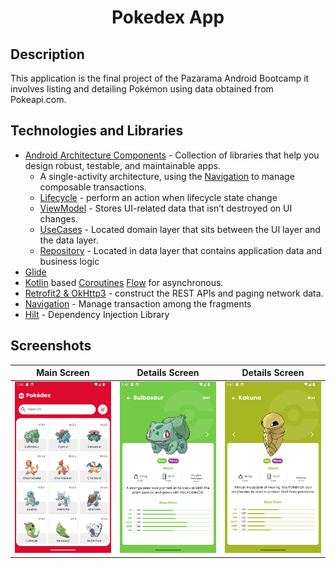<h1 align="center">
     Pokedex App
</h1>

## Description
<p>This application is the final project of the Pazarama Android Bootcamp it involves listing and detailing Pokémon using data obtained from Pokeapi.com.</p>

## Technologies and Libraries
- [Android Architecture Components](https://developer.android.com/topic/architecture) - Collection
  of libraries that help you design robust, testable, and maintainable apps.
    - A single-activity architecture, using
      the [Navigation](https://developer.android.com/guide/navigation) to manage composable
      transactions.
    - [Lifecycle](https://developer.android.com/topic/libraries/architecture/lifecycle) - perform an
      action when lifecycle state change
    - [ViewModel](https://developer.android.com/topic/libraries/architecture/viewmodel) - Stores
      UI-related data that isn’t destroyed on UI changes.
    - [UseCases](https://developer.android.com/topic/architecture/domain-layer) - Located domain
      layer
      that sits between the UI layer and the data layer.
    - [Repository](https://developer.android.com/topic/architecture/data-layer) - Located in data
      layer that contains application data and business logic
- [Glide](https://github.com/bumptech/glide)
- [Kotlin](https://kotlinlang.org/)
  based [Coroutines](https://github.com/Kotlin/kotlinx.coroutines) [Flow](https://developer.android.com/kotlin/flow)
  for asynchronous.
- [Retrofit2 & OkHttp3](https://github.com/square/retrofit) - construct the REST APIs and paging
  network data.
- [Navigation](https://developer.android.com/guide/navigation) - Manage transaction among the
  fragments
- [Hilt](https://developer.android.com/training/dependency-injection/hilt-android) - Dependency
  Injection Library

## Screenshots

| Main Screen                                                                                     | Details Screen                                                                                           | Details Screen                                                                                           |
|-------------------------------------------------------------------------------------------------|----------------------------------------------------------------------------------------------------------|----------------------------------------------------------------------------------------------------------|
| ![Main Screen](https://github.com/KaanBN/PazaramaPokemonApp/blob/master/Assets/home_screen.png) | ![Favourite Screen](https://github.com/KaanBN/PazaramaPokemonApp/blob/master/Assets/detail_screen_1.png) | ![Favourite Screen](https://github.com/KaanBN/PazaramaPokemonApp/blob/master/Assets/detail_screen_2.png) |
